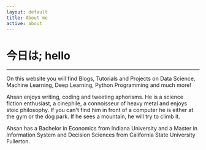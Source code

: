 ```yaml
---
layout: default
title: About me
active: about
---
```


<p><h1>今日は; hello</h1></p>

___


On this website you will find Blogs, Tutorials and Projects on Data Science, Machine Learning, Deep Learning, Python Programming and much more!

Ahsan enjoys writing, coding and tweeting aphorisms. He is a science fiction enthusiast, a cinephile, a connoisseur of heavy metal and enjoys stoic philosophy. If you can't find him in front of a computer he is either at the gym or the dog park. If he sees a mountain, he will try to climb it.

Ahsan has a Bachelor in Economics from Indiana University and a Master in Information System and Decision Sciences from California State University Fullerton.
 





